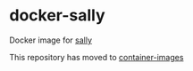 # docker-sally

Docker image for [sally](https://github.com/uber-go/sally)

This repository has moved to [container-images](https://github.com/harryzcy/container-images/tree/main/images/sally)
